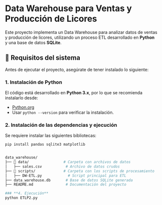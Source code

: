 # Data Warehouse para Ventas y Producción de Licores  

Este proyecto implementa un Data Warehouse para analizar datos de ventas y producción de licores, utilizando un proceso ETL desarrollado en **Python** y una base de datos **SQLite**.  

## 📌 **Requisitos del sistema**  

Antes de ejecutar el proyecto, asegúrate de tener instalado lo siguiente:  

### **1. Instalación de Python**  
El código está desarrollado en **Python 3.x**, por lo que se recomienda instalarlo desde:  
- [Python.org](https://www.python.org/downloads/)  
- Usar `python --version` para verificar la instalación.  

### **2. Instalación de las dependencias y ejecución**  
Se requiere instalar las siguientes bibliotecas:  

```sh
pip install pandas sqlite3 matplotlib


data_warehouse/
├── 📂 data/                # Carpeta con archivos de datos
│   ├── sales.csv           # Archivo de datos crudos
├── 📂 scripts/             # Carpeta con los scripts de procesamiento
│   ├── DW-ETL.py            # Script principal para ETL
├── data_warehouse.db       # Base de datos SQLite generada
├── README.md               # Documentación del proyecto

### **4. Ejecución**
python ETLP2.py
  
